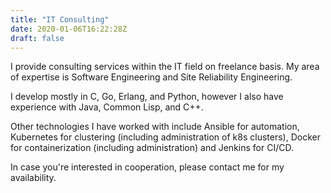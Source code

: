```yaml
---
title: "IT Consulting"
date: 2020-01-06T16:22:28Z
draft: false
---
```


I provide consulting services within the IT field on freelance basis. My area
of expertise is Software Engineering and Site Reliability Engineering.

<!--more-->

I develop mostly in C, Go, Erlang, and Python, however I also have experience
with Java, Common Lisp, and C++.

Other technologies I have worked with include Ansible for automation,
Kubernetes for clustering (including administration of k8s clusters), Docker
for containerization (including administration) and Jenkins for CI/CD.

In case you're interested in cooperation, please contact me for my availability.
